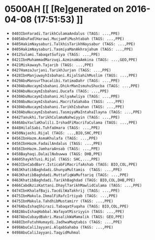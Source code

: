 # 0500AH [[ [Re]generated on 2016-04-08 (17:51:53) ]]

* `0403IbnFaradi.TarikhCulamaAndalus (TAGS: ...,PPE)`
* `0405AbuFadlHarawi.MucjamFiMushtabah (TAGS: ...,PPE)`
* `0405HakimNaysaburi.TalkhisTarikhNaysabur (TAGS: ...,PPE)`
* `0405HakimNaysaburi.TasmiyaManAkhrajahum (TAGS: ...,PPE)`
* `0412Sulami.TabaqatSufiya (TAGS: ...,PPE)`
* `0421IbnMuhammadMarzuqi.AzminaWaAmkina (TAGS: ...,GEO,PPE)`
* `0421Miskawayh.Tajarib (TAGS: ...,PPE)`
* `0427HamzaJurjani.TarikhJurjan (TAGS: ...,PPE)`
* `0428IbnManjuwayhIsbahani.RijalSahihMuslim (TAGS: ...,PPE)`
* `0429AbuMansurThacalibi.YatimaDahr (TAGS: ...,PPE)`
* `0430AbuNucaymIsbahani.DhikrManIsmuhuShucba (TAGS: ...,PPE)`
* `0430AbuNucaymIsbahani.Ducafa (TAGS: ...,PPE)`
* `0430AbuNucaymIsbahani.HilyaAwliya (TAGS: ...,PPE)`
* `0430AbuNucaymIsbahani.MacrifaSahaba (TAGS: ...,PPE)`
* `0430AbuNucaymIsbahani.TarikhIsbahan (TAGS: ...,PPE)`
* `0430AbuNucaymIsbahani.TasmiyaMaIntahaIlayna (TAGS: ...,PPE)`
* `0442Tanukhi.TarikhCulamaNahwiyyin (TAGS: ...,PPE)`
* `0446AbuYaclaKhalili.IrshadFiMacrifaCulama (TAGS: ...,PPE)`
* `0448HilalSabi.TuhfaUmara (TAGS: ...,PPE)`
* `0450Najashi.Rijal (TAGS: ...,BIO,SHC,PPE)`
* `0456IbnHazm.AsmaKhulafa (TAGS: ...,PPE)`
* `0456IbnHazm.FadailAndalus (TAGS: ...,PPE)`
* `0456IbnHazm.JamharaAnsab (TAGS: ...,PPE)`
* `0458Bayhaqi.DalailNubuwwa (TAGS: DHB,PPE)`
* `0460ShaykhTusi.Rijal (TAGS: SHC,...,PPE)`
* `0463IbnCabdBarr.IsticabFiMacrifaAshab (TAGS: BIO,COL,PPE)`
* `0463KhatibBaghdadi.GhunyaMultamis  (TAGS: ...,PPE)`
* `0463KhatibBaghdadi.MuttafiqWaMuftariq (TAGS: ...,PPE)`
* `0463KhatibBaghdadi.TarikhBaghdad (TAGS: BIO,COL,DHB,PPE)`
* `0466CabdAzizKattani.DhaylTarikhMawlidCulama (TAGS: ...,PPE)`
* `0474IbnKhalafBaji.TacdilWaTakhrij (TAGS: ...,PPE)`
* `0475IbnMakula.IkmalFiRafcIrtiyab (TAGS: ...,PPE)`
* `0475IbnMakula.TahdhibMustamirr (TAGS: ...,PPE)`
* `0476AbuIshaqShirazi.TabaqatFuqaha (TAGS: BIO,COL,PPE)`
* `0482AbuIshaqHabbal.WafayatMisriyyin (TAGS: ...,PPE)`
* `0487AbuCubaydBakri.MasalikWaMamalik (TAGS: GEO,PPE)`
* `0488IbnFutuhHumaydi.JadhwaMuqtabis (TAGS: ...,PPE)`
* `0498AbuCaliJayyani.AlqabSahaba (TAGS: ...,PPE)`
* `0498AbuCaliJayyani.TaqyidMuhmal`

